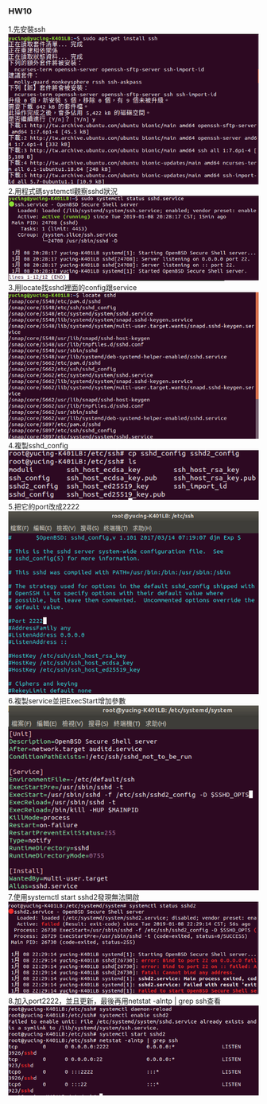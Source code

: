 ### HW10

1.先安裝ssh<br/>
![01](HW10/01.png)<br/>
2.用程式碼systemctl觀察sshd狀況<br/>
![02](HW10/02.png)<br/>
3.用locate找sshd裡面的config跟service<br/>
![03](HW10/03.png)<br/>
4.複製sshd_config<br/>
![04](HW10/04.png)<br/>
5.把它的port改成2222<br/>
![05](HW10/05.png)<br/>
6.複製service並把ExecStart增加參數<br/>
![06](HW10/06.png)<br/>
7.使用systemctl start sshd2發現無法開啟<br/>
![07](HW10/07.png)<br/>
8.加入port2222，並且更新，最後再用netstat -alntp | grep ssh查看<br/>
![08](HW10/08.png)<br/>